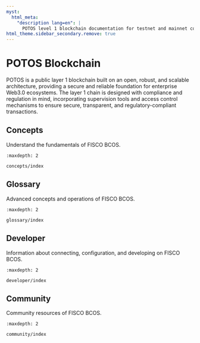 ```yaml
---
myst:
  html_meta:
    "description lang=en": |
      POTOS level 1 blockchain documentation for testnet and mainnet connectivity.
html_theme.sidebar_secondary.remove: true
---
```

# POTOS Blockchain

POTOS is a public layer 1 blockchain built on an open, robust, and scalable architecture, providing a secure and reliable foundation for enterprise Web3.0 ecosystems. The layer 1 chain is designed with compliance and regulation in mind, incorporating supervision tools and access control mechanisms to ensure secure, transparent, and regulatory-compliant transactions.


## Concepts

Understand the fundamentals of FISCO BCOS.
```{toctree}
:maxdepth: 2

concepts/index
```

##  Glossary

Advanced concepts and operations of FISCO BCOS.

```{toctree}
:maxdepth: 2

glossary/index
```

## Developer

Information about connecting, configuration, and developing on FISCO BCOS.

```{toctree}
:maxdepth: 2

developer/index
```

## Community

Community resources of FISCO BCOS.

```{toctree}
:maxdepth: 2

community/index
```
